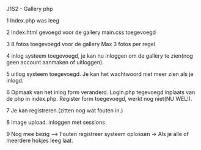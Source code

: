 J1S2 - Gallery php

1
Index.php was leeg


2 
Index.html gevoegd voor de gallery
main.css toegevoegd


3
8 fotos toegevoegd voor de gallery
Max 3 fotos per regel


4
inlog systeem toegevoegd, je kan nu inloggen om de gallery te zien(nog geen account aanmaken of uitloggen).


5
uitlog systeem toegevoegd. Je kan het wachtwoord niet meer zien als je inlogd. 


6
Opmaak van het inlog form veranderd. Login.php tegevoegd inplaats van de php in index.php. Register form toegevoegd, werkt nog niet(NU WEL!). 


7
Je kan registreren.(zitten nog wat fouten in.)


8
Image upload.
inloggen met sessions


9
Nog mee bezig -->
Fouten registreer systeem oplossen -> Als je alle of meerdere hokjes leeg laat.